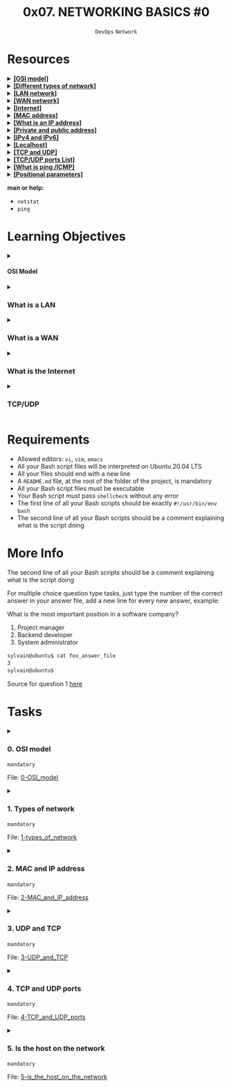 <h1 align="center"><b>0x07. NETWORKING BASICS #0</b></h1>
<div align="center"><code>DevOps</code> <code>Network</code></div>

<!-- # Background Context -->

# Resources
<details>
<summary><b><a href="https://en.wikipedia.org/wiki/OSI_model">[OSI model]<a></b></summary>


</details>

<details>
<summary><b><a href="https://www.lifewire.com/lans-wans-and-other-area-networks-817376">[Different types of network]<a></b></summary>


</details>

<details>
<summary><b><a href="https://en.wikipedia.org/wiki/Local_area_network">[LAN network]<a></b></summary>


</details>

<details>
<summary><b><a href="https://en.wikipedia.org/wiki/Wide_area_network">[WAN network]<a></b></summary>


</details>

<details>
<summary><b><a href="https://en.wikipedia.org/wiki/Internet">[Internet]<a></b></summary>


</details>

<details>
<summary><b><a href="https://whatismyipaddress.com/mac-address">[MAC address]<a></b></summary>


</details>

<details>
<summary><b><a href="https://www.bleepingcomputer.com/tutorials/ip-addresses-explained/">[What is an IP address]<a></b></summary>


</details>

<details>
<summary><b><a href="https://www.iplocation.net/public-vs-private-ip-address">[Private and public address]<a></b></summary>


</details>

<details>
<summary><b><a href="https://www.webopedia.com/insights/ipv6-ipv4-difference/">[IPv4 and IPv6]<a></b></summary>


</details>

<details>
<summary><b><a href="https://en.wikipedia.org/wiki/Localhost">[Localhost]<a></b></summary>


</details>

<details>
<summary><b><a href="https://www.howtogeek.com/190014/htg-explains-what-is-the-difference-between-tcp-and-udp/">[TCP and UDP]<a></b></summary><br>

TCP (Transmission Control Protocol) and UDP (User Datagram Protocol) are two of the most commonly used transport layer protocols in computer networking. They both serve the purpose of transmitting data over networks, but they do so in different ways, each with its own advantages and disadvantages. Here's an overview of TCP and UDP:

**TCP (Transmission Control Protocol):**

1. **Connection-Oriented:** TCP is a connection-oriented protocol, which means it establishes a reliable connection between the sender and receiver before data transfer begins. This connection is maintained until all data is successfully delivered.

2. **Reliable:** TCP ensures that data is delivered accurately and in the correct order. It employs error detection, retransmission of lost or corrupted packets, and flow control mechanisms to guarantee reliable data transmission.

3. **Ordered:** TCP guarantees that the data sent from one end is received in the same order by the other end. This is important for applications like web browsing and file transfers where data integrity and order matter.

4. **Slower:** Due to its reliability mechanisms and connection setup, TCP can introduce some latency and overhead. It may not be as suitable for real-time applications with strict latency requirements.

5. **Examples of TCP Applications:** HTTP (Hypertext Transfer Protocol) for web browsing, FTP (File Transfer Protocol), SMTP (Simple Mail Transfer Protocol) for email, and many other applications that require reliable data delivery.

**UDP (User Datagram Protocol):**

1. **Connectionless:** UDP is a connectionless protocol, meaning it doesn't establish a connection before transmitting data. It's a "fire and forget" protocol, where data is sent without any confirmation of receipt.

2. **Unreliable:** Unlike TCP, UDP does not guarantee the delivery of data packets. It doesn't have mechanisms for error correction or retransmission of lost packets.

3. **Faster:** Because UDP lacks the overhead of connection setup and error handling, it is generally faster and more suitable for real-time applications that can tolerate some packet loss, such as online gaming and video streaming.

4. **No Ordered Delivery:** UDP does not ensure the order in which data packets are delivered. If order matters for an application, it needs to handle sequencing at a higher layer.

5. **Examples of UDP Applications:** VoIP (Voice over Internet Protocol), online gaming, streaming media (e.g., video and audio), DNS (Domain Name System) for domain name resolution, and other real-time applications.

In summary, TCP is preferred for applications that require reliable and ordered data delivery, while UDP is more suitable for applications where speed and low latency are critical, and some packet loss can be tolerated. The choice between TCP and UDP depends on the specific needs of the application or service being used.
</details>

<details>
<summary><b><a href="https://en.wikipedia.org/wiki/List_of_TCP_and_UDP_port_numbers">[TCP/UDP ports List]<a></b></summary>


</details>

<details>
<summary><b><a href="https://en.wikipedia.org/wiki/Ping_%28networking_utility%29">[What is ping /ICMP]<a></b></summary>


</details>

<details>
<summary><b><a href="https://www.adminschoice.com/bash-positional-parameters">[Positional parameters]<a></b></summary>


</details>


**man or help:**
- `netstat`
- `ping`

# Learning Objectives

<details>
<summary><h4>OSI Model</h4></summary>

- What it is
- How many layers it has
- How it is organized
</details>

<details>
<summary><h3>What is a LAN</h3></summary>

- Typical usage
- Typical geographical size
</details>

<details>
<summary><h3>What is a WAN</h3></summary>

- Typical usage
- Typical geographical size
</details>

<details>
<summary><h3>What is the Internet</h3></summary>

- What is an IP address
- What are the 2 types of IP address
- What is `localhost`
- What is a subnet
- Why IPv6 was created
</details>

<details>
<summary><h3>TCP/UDP</h3></summary>

- What are the 2 mainly used data transfer protocols for IP (transfer level on the OSI schema)
- What is the main difference between TCP and UDP
- What is a port
- Memorize SSH, HTTP and HTTPS port numbers
- What tool/protocol is often used to check if a device is connected to a network
</details>

# Requirements
- Allowed editors: `vi`, `vim`, `emacs`
- All your Bash script files will be interpreted on Ubuntu 20.04 LTS
- All your files should end with a new line
- A `README.md` file, at the root of the folder of the project, is mandatory
- All your Bash script files must be executable
- Your Bash script must pass `shellcheck` without any error
- The first line of all your Bash scripts should be exactly `#!/usr/bin/env bash`
- The second line of all your Bash scripts should be a comment explaining what is the script doing

# More Info
The second line of all your Bash scripts should be a comment explaining what is the script doing

For multiple choice question type tasks, just type the number of the correct answer in your answer file, add a new line for every new answer, example:

What is the most important position in a software company?
1. Project manager
2. Backend developer
3. System administrator
```bash
sylvain@ubuntu$ cat foo_answer_file
3
sylvain@ubuntu$
```
Source for question 1 [here](https://twitter.com/devopsreact/status/831922429215662080)

# Tasks
<details>
<summary>

### 0. OSI model
`mandatory`

File: [0-OSI_model]()
</summary>

OSI (Open Systems Interconnection) is an abstract model to describe layered communication and computer network design. The idea is to segregate the different parts of what make communication possible.

It is organized from the lowest level to the highest level:

-   The lowest level: layer 1 which is for transmission on physical layers with electrical impulse, light or radio signal
-   The highest level: layer 7 which is for application specific communication like SNMP for emails, HTTP for your web browser, etc

Keep in mind that the OSI model is a concept, it's not even tangible. The OSI model doesn't perform any functions in the networking process. It is a conceptual framework so we can better understand complex interactions that are happening. Most of the functionality in the OSI model exists in all communications systems.

<img src="https://github.com/codenvibes/alx-system_engineering-devops/blob/master/0x07-networking_basics/pics/task0a.png">

In this project we will mainly focus on:

-   The Transport layer and especially TCP/UDP
-   On the Network layer with IP and ICMP

The image bellow describes more concretely how you can relate to every level.

<img src="https://github.com/codenvibes/alx-system_engineering-devops/blob/master/0x07-networking_basics/pics/task0b.jpg">

Questions:

What is the OSI model?
- [ ] 1.  Set of specifications that network hardware manufacturers must respect
- [x] 2.  The OSI model is a conceptual model that characterizes the communication functions of a telecommunication system without regard to their underlying internal structure and technology
- [ ] 3.  The OSI model is a model that characterizes the communication functions of a telecommunication system with a strong regard for their underlying internal structure and technology

How is the OSI model organized?

- [ ] 1.  Alphabetically
- [x] 2.  From the lowest to the highest level
- [ ] 3.  Randomly
</details>

<details>
<summary>

### 1. Types of network
`mandatory`

File: [1-types_of_network]()
</summary>

<img src="https://github.com/codenvibes/alx-system_engineering-devops/blob/master/0x07-networking_basics/pics/task1.jpg">

LAN connect local devices together, WAN connects LANs together, and WANs are operating over the Internet.

Questions:

What type of network a computer in local is connected to?

- [ ] 1.  Internet
- [ ] 2.  WAN
- [x] 3.  LAN

What type of network could connect an office in one building to another office in a building a few streets away?

- [ ] 1.  Internet
- [x] 2.  WAN
- [ ] 3.  LAN

What network do you use when you browse www.google.com from your smartphone (not connected to the Wifi)?

- [x] 1.  Internet
- [ ] 2.  WAN
- [ ] 3.  LAN
</details>

<details>
<summary>

### 2. MAC and IP address
`mandatory`

File: [2-MAC_and_IP_address]()
</summary>

<img src="https://github.com/codenvibes/alx-system_engineering-devops/blob/master/0x07-networking_basics/pics/task2.jpg">

Questions:

What is a MAC address?

- [ ] 1.  The name of a network interface
- [x] 2.  The unique identifier of a network interface 
- [ ] 3.  A network interface

What is an IP address?

- [x] 1.  Is to devices connected to a network what postal address is to houses
- [ ] 2.  The unique identifier of a network interface
- [ ] 3.  Is a number that network devices use to connect to networks
</details>

<details>
<summary>

### 3. UDP and TCP
`mandatory`

File: [3-UDP_and_TCP]()
</summary>

<img src="https://github.com/codenvibes/alx-system_engineering-devops/blob/master/0x07-networking_basics/pics/task3.jpg">

Let's fill the empty parts in the drawing above.

Questions:

-   Which statement is correct for the TCP box:
    - [x] 1.  `It is a protocol that is transferring data in a slow way but surely`
    - [ ] 2.  `It is a protocol that is transferring data in a fast way and might loss data along in the process`
-   Which statement is correct for the UDP box:
    - [ ] 1.  `It is a protocol that is transferring data in a slow way but surely`
    - [x] 2.  `It is a protocol that is transferring data in a fast way and might loss data along in the process`
-   Which statement is correct for the TCP worker:
    - [x] 1.  `Have you received boxes x, y, z?`
    - [ ] 2.  `May I increase the rate at which I am sending you boxes?`
</details>

<details>
<summary>

### 4. TCP and UDP ports
`mandatory`

File: [4-TCP_and_UDP_ports]()
</summary>

Once packets have been sent to the right network device using IP using either UDP or TCP as a mode of transportation, it needs to actually enter the network device.

If we continue the comparison of a network device to your house, where IP address is like your postal address, UDP and TCP ports are like the windows and doors of your place. A TCP/UDP network device has 65535 ports. Some of them are officially reserved for a specific usage, some of them are known to be used for a specific usage (but nothing is officially declared) and the rest are free of use.

While the full list of ports should not be memorized, it is important to know the most used ports, let's start by remembering 3 of them:

-   **22** for SSH
-   **80** for HTTP
-   **443** for HTTPS

Note that a specific [IP + port = socket](https://stackoverflow.com/questions/152457/what-is-the-difference-between-a-port-and-a-socket).

Write a Bash script that displays listening ports:

-   That only shows listening sockets
-   That shows the PID and name of the program to which each socket belongs

Example:

```bash
sylvain@ubuntu$ sudo ./4-TCP_and_UDP_ports
Active Internet connections (only servers)
Proto Recv-Q Send-Q Local Address           Foreign Address         State       PID/Program name
tcp        0      0 *:sunrpc                *:*                     LISTEN      518/rpcbind
tcp        0      0 *:ssh                   *:*                     LISTEN      1240/sshd
tcp        0      0 *:32938                 *:*                     LISTEN      547/rpc.statd
tcp6       0      0 [::]:sunrpc             [::]:*                  LISTEN      518/rpcbind
tcp6       0      0 [::]:ssh                [::]:*                  LISTEN      1240/sshd
tcp6       0      0 [::]:33737              [::]:*                  LISTEN      547/rpc.statd
udp        0      0 *:sunrpc                *:*                                 518/rpcbind
udp        0      0 *:691                   *:*                                 518/rpcbind
udp        0      0 localhost:723           *:*                                 547/rpc.statd
udp        0      0 *:60129                 *:*                                 547/rpc.statd
udp        0      0 *:3845                  *:*                                 562/dhclient
udp        0      0 *:bootpc                *:*                                 562/dhclient
udp6       0      0 [::]:47444              [::]:*                              547/rpc.statd
udp6       0      0 [::]:sunrpc             [::]:*                              518/rpcbind
udp6       0      0 [::]:50038              [::]:*                              562/dhclient
udp6       0      0 [::]:691                [::]:*                              518/rpcbind
Active UNIX domain sockets (only servers)
Proto RefCnt Flags       Type       State         I-Node   PID/Program name    Path
unix  2      [ ACC ]     STREAM     LISTENING     7724     518/rpcbind         /run/rpcbind.sock
unix  2      [ ACC ]     STREAM     LISTENING     6525     1/init              @/com/ubuntu/upstart
unix  2      [ ACC ]     STREAM     LISTENING     8559     835/dbus-daemon     /var/run/dbus/system_bus_socket
unix  2      [ ACC ]     STREAM     LISTENING     9190     1087/acpid          /var/run/acpid.socket
unix  2      [ ACC ]     SEQPACKET  LISTENING     7156     378/systemd-udevd   /run/udev/control
sylvain@ubuntu$

```
</details>

<details>
<summary>

### 5. Is the host on the network
`mandatory`

File: [5-is_the_host_on_the_network]()
</summary>

The Internet Control Message Protocol (ICMP) is a protocol in the Internet protocol suite. It is used by network devices, to check if other network devices are available on the network. The command `ping` uses ICMP to make sure that a network device remains online or to troubleshoot issues on the network.

Write a Bash script that pings an IP address passed as an argument.

Requirements:

-   Accepts a string as an argument
-   Displays `Usage: 5-is_the_host_on_the_network {IP_ADDRESS}` if no argument passed
-   Ping the IP 5 times

Example:

```bash
sylvain@ubuntu$ ./5-is_the_host_on_the_network 8.8.8.8
PING 8.8.8.8 (8.8.8.8) 56(84) bytes of data.
64 bytes from 8.8.8.8: icmp_seq=1 ttl=63 time=12.9 ms
64 bytes from 8.8.8.8: icmp_seq=2 ttl=63 time=13.6 ms
64 bytes from 8.8.8.8: icmp_seq=3 ttl=63 time=7.83 ms
64 bytes from 8.8.8.8: icmp_seq=4 ttl=63 time=11.3 ms
64 bytes from 8.8.8.8: icmp_seq=5 ttl=63 time=7.57 ms

--- 8.8.8.8 ping statistics ---
5 packets transmitted, 5 received, 0% packet loss, time 4006ms
rtt min/avg/max/mdev = 7.570/10.682/13.679/2.546 ms
sylvain@ubuntu$
sylvain@ubuntu$ ./5-is_the_host_on_the_network
Usage: 5-is_the_host_on_the_network {IP_ADDRESS}
sylvain@ubuntu$

```

It is interesting to look at the `time` value, which is the time that it took for the ICMP request to go to the `8.8.8.8` IP and come back to my host. The IP `8.8.8.8` is owned by Google, and the quickest roundtrip between my computer and Google was 7.57 ms which is pretty fast, which is a sign that the network path between my computer and Google's datacenter is in good shape. A slow ping would indicate a slow network.

Next time you feel that your connection is slow, try the `ping` command to see what is going on!
</details>

